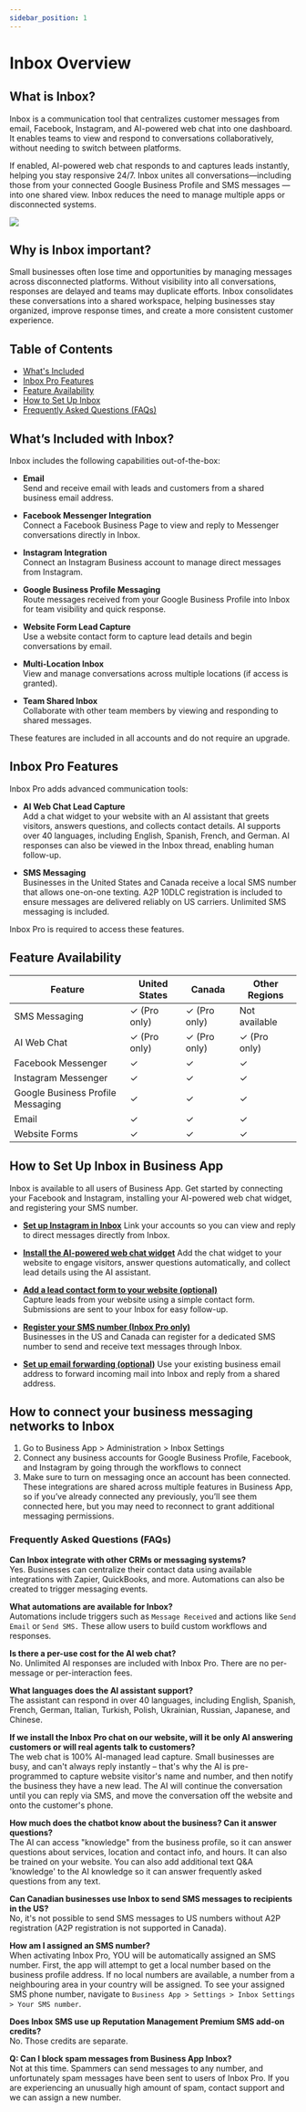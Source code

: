```yaml
---
sidebar_position: 1
---
```


# Inbox Overview

## What is Inbox?

Inbox is a communication tool that centralizes customer messages from email, Facebook, Instagram, and AI-powered web chat into one dashboard. It enables teams to view and respond to conversations collaboratively, without needing to switch between platforms. 

If enabled, AI-powered web chat responds to and captures leads instantly, helping you stay responsive 24/7. Inbox unites all conversations—including those from your connected Google Business Profile and SMS messages — into one shared view. Inbox reduces the need to manage multiple apps or disconnected systems.

![](./img/inbox.png)

## Why is Inbox important?

Small businesses often lose time and opportunities by managing messages across disconnected platforms. Without visibility into all conversations, responses are delayed and teams may duplicate efforts. Inbox consolidates these conversations into a shared workspace, helping businesses stay organized, improve response times, and create a more consistent customer experience.

## Table of Contents

- [What's Included](#whats-included-with-inbox)
- [Inbox Pro Features](#inbox-pro-features)
- [Feature Availability](#feature-availability)
- [How to Set Up Inbox](#how-to-set-up-inbox-in-business-app)
- [Frequently Asked Questions (FAQs)](#frequently-asked-questions-faqs)

## What’s Included with Inbox?

Inbox includes the following capabilities out-of-the-box:

- **Email**  
  Send and receive email with leads and customers from a shared business email address.

- **Facebook Messenger Integration**  
  Connect a Facebook Business Page to view and reply to Messenger conversations directly in Inbox.

- **Instagram Integration**  
  Connect an Instagram Business account to manage direct messages from Instagram.

- **Google Business Profile Messaging**  
  Route messages received from your Google Business Profile into Inbox for team visibility and quick response.

- **Website Form Lead Capture**  
  Use a website contact form to capture lead details and begin conversations by email.

- **Multi-Location Inbox**  
  View and manage conversations across multiple locations (if access is granted).

- **Team Shared Inbox**  
  Collaborate with other team members by viewing and responding to shared messages.

These features are included in all accounts and do not require an upgrade.

## Inbox Pro Features

Inbox Pro adds advanced communication tools:

- **AI Web Chat Lead Capture**  
  Add a chat widget to your website with an AI assistant that greets visitors, answers questions, and collects contact details. AI supports over 40 languages, including English, Spanish, French, and German. AI responses can also be viewed in the Inbox thread, enabling human follow-up.

- **SMS Messaging**  
  Businesses in the United States and Canada receive a local SMS number that allows one-on-one texting. A2P 10DLC registration is included to ensure messages are delivered reliably on US carriers. Unlimited SMS messaging is included.

Inbox Pro is required to access these features.

## Feature Availability

| Feature                            | United States | Canada        | Other Regions     |
|------------------------------------|----------------|---------------|-------------------|
| SMS Messaging                      | ✓ (Pro only)   | ✓ (Pro only)  | Not available     |
| AI Web Chat                        | ✓ (Pro only)   | ✓ (Pro only)  | ✓ (Pro only)      |
| Facebook Messenger                 | ✓              | ✓             | ✓                 |
| Instagram Messenger                | ✓              | ✓             | ✓                 |
| Google Business Profile Messaging  | ✓              | ✓             | ✓                 |
| Email                              | ✓              | ✓             | ✓                 |
| Website Forms                      | ✓              | ✓             | ✓                 |

## How to Set Up Inbox in Business App

Inbox is available to all users of Business App. Get started by connecting your Facebook and Instagram, installing your AI-powered web chat widget, and registering your SMS number.

- [**Set up Instagram in Inbox**](./inbox_setup_instagram.md) 
  Link your accounts so you can view and reply to direct messages directly from Inbox.

- [**Install the AI-powered web chat widget**](./inbox_ai_web_chat_overview.md) 
  Add the chat widget to your website to engage visitors, answer questions automatically, and collect lead details using the AI assistant.

- [**Add a lead contact form to your website (optional)**](../crm/forms.md)  
  Capture leads from your website using a simple contact form. Submissions are sent to your Inbox for easy follow-up.

- [**Register your SMS number (Inbox Pro only)**](./inbox_send_receive_sms.md)  
  Businesses in the US and Canada can register for a dedicated SMS number to send and receive text messages through Inbox.

- [**Set up email forwarding (optional)**](../inbox/inbox_send_receive_emails.md) 
  Use your existing business email address to forward incoming mail into Inbox and reply from a shared address.

## How to connect your business messaging networks to Inbox

1. Go to Business App > Administration > Inbox Settings
2. Connect any business accounts for Google Business Profile, Facebook, and Instagram by going through the workflows to connect
3. Make sure to turn on messaging once an account has been connected.
   These integrations are shared across multiple features in Business App, so if you’ve already connected any previously, you’ll see them connected here, but you may need to reconnect to grant additional messaging permissions.

### Frequently Asked Questions (FAQs)

**Can Inbox integrate with other CRMs or messaging systems?**  
Yes. Businesses can centralize their contact data using available integrations with Zapier, QuickBooks, and more. Automations can also be created to trigger messaging events.

**What automations are available for Inbox?**  
Automations include triggers such as `Message Received` and actions like `Send Email` or `Send SMS.` These allow users to build custom workflows and responses.

**Is there a per-use cost for the AI web chat?**  
No. Unlimited AI responses are included with Inbox Pro. There are no per-message or per-interaction fees.

**What languages does the AI assistant support?**  
The assistant can respond in over 40 languages, including English, Spanish, French, German, Italian, Turkish, Polish, Ukrainian, Russian, Japanese, and Chinese.

**If we install the Inbox Pro chat on our website, will it be only AI answering customers or will real agents talk to customers?**  
The web chat is 100% AI-managed lead capture. Small businesses are busy, and can't always reply instantly – that's why the AI is pre-programmed to capture website visitor's name and number, and then notify the business they have a new lead. The AI will continue the conversation until you can reply via SMS, and move the conversation off the website and onto the customer's phone.

**How much does the chatbot know about the business? Can it answer questions?**  
The AI can access "knowledge" from the business profile, so it can answer questions about services, location and contact info, and hours. It can also be trained on your website. You can also add additional text Q&A 'knowledge' to the AI knowledge so it can answer frequently asked questions from any text.

**Can Canadian businesses use Inbox to send SMS messages to recipients in the US?**  
No, it's not possible to send SMS messages to US numbers without A2P registration (A2P registration is not supported in Canada).

**How am I assigned an SMS number?**  
When activating Inbox Pro, YOU will be automatically assigned an SMS number. First, the app will attempt to get a local number based on the business profile address. If no local numbers are available, a number from a neighbouring area in your country will be assigned. To see your assigned SMS phone number, navigate to `Business App > Settings > Inbox Settings > Your SMS number`. 

**Does Inbox SMS use up Reputation Management Premium SMS add-on credits?**  
No. Those credits are separate.

**Q: Can I block spam messages from Business App Inbox?**  
Not at this time. Spammers can send messages to any number, and unfortunately spam messages have been sent to users of Inbox Pro. If you are experiencing an unusually high amount of spam, contact support and we can assign a new number.
